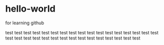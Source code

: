 # hello-world
for learning github

test test test test test test test test 
test test test test test test test test 
test test test test test test test test 
test test test test test test test test 
